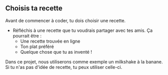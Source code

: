 ## Choisis ta recette

Avant de commencer à coder, tu dois choisir une recette.

+ Réfléchis à une recette que tu voudrais partager avec tes amis. Ça pourrait être : 
    + Une recette trouvée en ligne
    + Ton plat préféré
    + Quelque chose que tu as inventé !

Dans ce projet, nous utiliserons comme exemple un milkshake à la banane. Si tu n'as pas d'idée de recette, tu peux utiliser celle-ci.